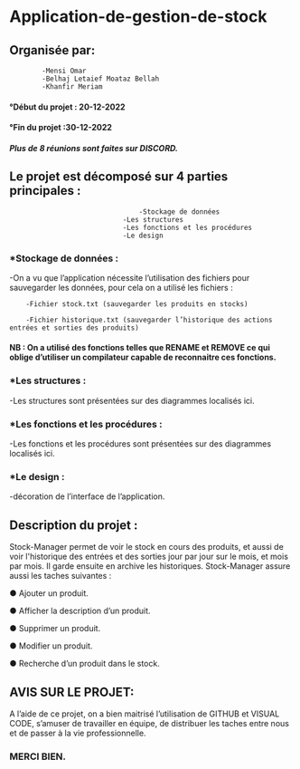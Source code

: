 # Application-de-gestion-de-stock

## Organisée par:	
			-Mensi Omar
			-Belhaj Letaief Moataz Bellah
			-Khanfir Meriam
            
#### °Début du projet : 20-12-2022		
#### °Fin du projet :30-12-2022

##### Plus de 8 réunions sont faites sur DISCORD.

## Le projet est décomposé sur 4 parties principales : 
                    				-Stockage de données 
						        -Les structures 
						        -Les fonctions et les procédures
						        -Le design
### *Stockage de données : 
-On a vu que l’application nécessite l’utilisation des fichiers pour sauvegarder les données, pour cela on a utilisé les fichiers : 

		-Fichier stock.txt (sauvegarder les produits en stocks)
		
		-Fichier historique.txt (sauvegarder l’historique des actions entrées et sorties des produits)
		
#### NB : On a utilisé des fonctions telles que RENAME et REMOVE ce qui oblige d’utiliser un compilateur capable de reconnaitre ces fonctions.
### *Les structures : 
-Les structures sont présentées sur des diagrammes localisés ici.
### *Les fonctions et les procédures : 
-Les fonctions et les procédures sont présentées sur des diagrammes localisés ici.
### *Le design :
-décoration de l’interface de l’application. 
 
 ## Description du projet :
Stock-Manager permet de voir le stock en cours des produits, et aussi de voir l'historique des entrées et des sorties jour par jour sur le mois, et mois par mois. Il garde ensuite en archive les historiques. 
Stock-Manager assure aussi les taches suivantes :

● Ajouter un produit.

● Afficher la description d’un produit.

● Supprimer un produit.

● Modifier un produit.

● Recherche d’un produit dans le stock.


## AVIS SUR LE PROJET:
A l’aide de ce projet, on a bien maitrisé l’utilisation de GITHUB et VISUAL CODE, s’amuser de travailler en équipe, de distribuer les taches entre nous et de passer à la vie professionnelle.


### 															MERCI BIEN.

